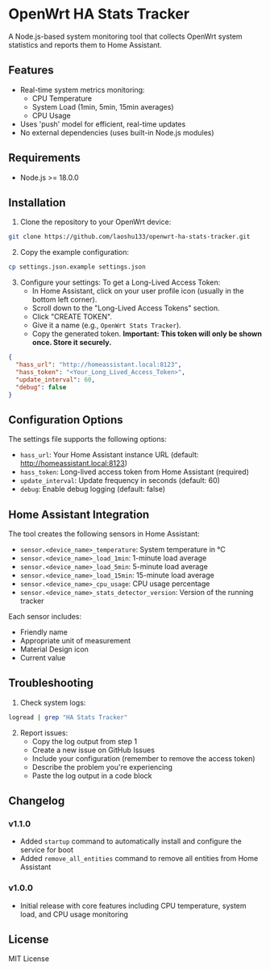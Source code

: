 # OpenWrt HA Stats Tracker

A Node.js-based system monitoring tool that collects OpenWrt system statistics and reports them to Home Assistant.

## Features

- Real-time system metrics monitoring:
  - CPU Temperature
  - System Load (1min, 5min, 15min averages)
  - CPU Usage
- Uses 'push' model for efficient, real-time updates
- No external dependencies (uses built-in Node.js modules)

## Requirements

- Node.js >= 18.0.0

## Installation

1. Clone the repository to your OpenWrt device:
```bash
git clone https://github.com/laoshu133/openwrt-ha-stats-tracker.git
```

2. Copy the example configuration:
```bash
cp settings.json.example settings.json
```

3. Configure your settings:
   To get a Long-Lived Access Token:
    - In Home Assistant, click on your user profile icon (usually in the bottom left corner).
    - Scroll down to the "Long-Lived Access Tokens" section.
    - Click "CREATE TOKEN".
    - Give it a name (e.g., `OpenWrt Stats Tracker`).
    - Copy the generated token. **Important: This token will only be shown once. Store it securely.**

```json
{
  "hass_url": "http://homeassistant.local:8123",
  "hass_token": "<Your_Long_Lived_Access_Token>",
  "update_interval": 60,
  "debug": false
}
```

## Configuration Options

The settings file supports the following options:

- `hass_url`: Your Home Assistant instance URL (default: http://homeassistant.local:8123)
- `hass_token`: Long-lived access token from Home Assistant (required)
- `update_interval`: Update frequency in seconds (default: 60)
- `debug`: Enable debug logging (default: false)

## Home Assistant Integration

The tool creates the following sensors in Home Assistant:

- `sensor.<device_name>_temperature`: System temperature in °C
- `sensor.<device_name>_load_1min`: 1-minute load average
- `sensor.<device_name>_load_5min`: 5-minute load average
- `sensor.<device_name>_load_15min`: 15-minute load average
- `sensor.<device_name>_cpu_usage`: CPU usage percentage
- `sensor.<device_name>_stats_detector_version`: Version of the running tracker

Each sensor includes:
- Friendly name
- Appropriate unit of measurement
- Material Design icon
- Current value

## Troubleshooting

1. Check system logs:
```bash
logread | grep "HA Stats Tracker"
```

2. Report issues:
    - Copy the log output from step 1
    - Create a new issue on GitHub Issues
    - Include your configuration (remember to remove the access token)
    - Describe the problem you're experiencing
    - Paste the log output in a code block

## Changelog

### v1.1.0
- Added `startup` command to automatically install and configure the service for boot
- Added `remove_all_entities` command to remove all entities from Home Assistant

### v1.0.0
- Initial release with core features including CPU temperature, system load, and CPU usage monitoring

## License

MIT License
